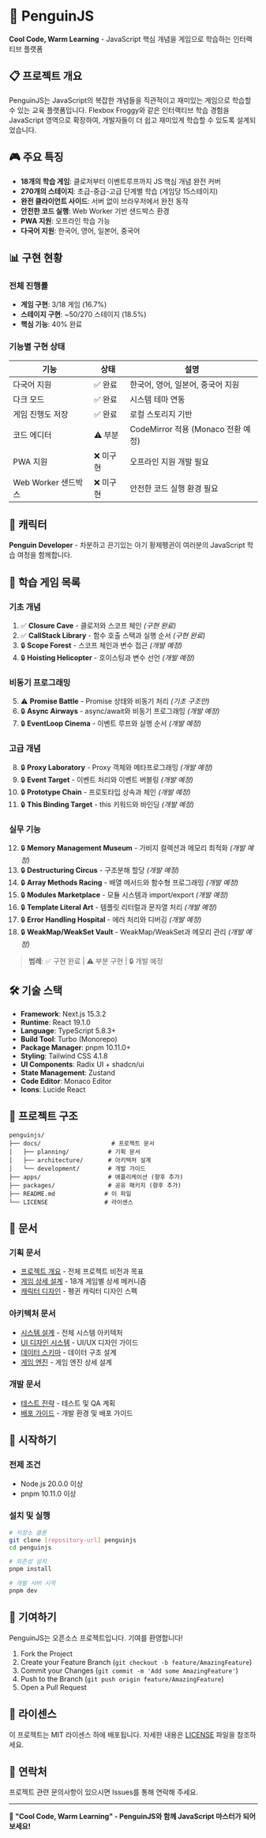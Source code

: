 # 🐧 PenguinJS

**Cool Code, Warm Learning** - JavaScript 핵심 개념을 게임으로 학습하는 인터랙티브 플랫폼

## 📋 프로젝트 개요

PenguinJS는 JavaScript의 복잡한 개념들을 직관적이고 재미있는 게임으로 학습할 수 있는 교육 플랫폼입니다. Flexbox Froggy와 같은 인터랙티브 학습 경험을 JavaScript 영역으로 확장하여, 개발자들이 더 쉽고 재미있게 학습할 수 있도록 설계되었습니다.

## 🎮 주요 특징

- **18개의 학습 게임**: 클로저부터 이벤트루프까지 JS 핵심 개념 완전 커버
- **270개의 스테이지**: 초급-중급-고급 단계별 학습 (게임당 15스테이지)
- **완전 클라이언트 사이드**: 서버 없이 브라우저에서 완전 동작
- **안전한 코드 실행**: Web Worker 기반 샌드박스 환경
- **PWA 지원**: 오프라인 학습 가능
- **다국어 지원**: 한국어, 영어, 일본어, 중국어

## 📊 구현 현황

### 전체 진행률
- **게임 구현**: 3/18 게임 (16.7%)
- **스테이지 구현**: ~50/270 스테이지 (18.5%)
- **핵심 기능**: 40% 완료

### 기능별 구현 상태
| 기능 | 상태 | 설명 |
|------|------|------|
| 다국어 지원 | ✅ 완료 | 한국어, 영어, 일본어, 중국어 지원 |
| 다크 모드 | ✅ 완료 | 시스템 테마 연동 |
| 게임 진행도 저장 | ✅ 완료 | 로컬 스토리지 기반 |
| 코드 에디터 | ⚠️ 부분 | CodeMirror 적용 (Monaco 전환 예정) |
| PWA 지원 | ❌ 미구현 | 오프라인 지원 개발 필요 |
| Web Worker 샌드박스 | ❌ 미구현 | 안전한 코드 실행 환경 필요 |

## 🐧 캐릭터

**Penguin Developer** - 차분하고 끈기있는 아기 황제펭귄이 여러분의 JavaScript 학습 여정을 함께합니다.

## 🎯 학습 게임 목록

### 기초 개념
1. ✅ **Closure Cave** - 클로저와 스코프 체인 *(구현 완료)*
2. ✅ **CallStack Library** - 함수 호출 스택과 실행 순서 *(구현 완료)*
3. 🔒 **Scope Forest** - 스코프 체인과 변수 접근 *(개발 예정)*
4. 🔒 **Hoisting Helicopter** - 호이스팅과 변수 선언 *(개발 예정)*

### 비동기 프로그래밍
5. ⚠️ **Promise Battle** - Promise 상태와 비동기 처리 *(기초 구조만)*
6. 🔒 **Async Airways** - async/await와 비동기 프로그래밍 *(개발 예정)*
7. 🔒 **EventLoop Cinema** - 이벤트 루프와 실행 순서 *(개발 예정)*

### 고급 개념
8. 🔒 **Proxy Laboratory** - Proxy 객체와 메타프로그래밍 *(개발 예정)*
9. 🔒 **Event Target** - 이벤트 처리와 이벤트 버블링 *(개발 예정)*
10. 🔒 **Prototype Chain** - 프로토타입 상속과 체인 *(개발 예정)*
11. 🔒 **This Binding Target** - this 키워드와 바인딩 *(개발 예정)*

### 실무 기능
12. 🔒 **Memory Management Museum** - 가비지 컬렉션과 메모리 최적화 *(개발 예정)*
13. 🔒 **Destructuring Circus** - 구조분해 할당 *(개발 예정)*
14. 🔒 **Array Methods Racing** - 배열 메서드와 함수형 프로그래밍 *(개발 예정)*
15. 🔒 **Modules Marketplace** - 모듈 시스템과 import/export *(개발 예정)*
16. 🔒 **Template Literal Art** - 템플릿 리터럴과 문자열 처리 *(개발 예정)*
17. 🔒 **Error Handling Hospital** - 에러 처리와 디버깅 *(개발 예정)*
18. 🔒 **WeakMap/WeakSet Vault** - WeakMap/WeakSet과 메모리 관리 *(개발 예정)*

> **범례**: ✅ 구현 완료 | ⚠️ 부분 구현 | 🔒 개발 예정

## 🛠️ 기술 스택

- **Framework**: Next.js 15.3.2
- **Runtime**: React 19.1.0
- **Language**: TypeScript 5.8.3+
- **Build Tool**: Turbo (Monorepo)
- **Package Manager**: pnpm 10.11.0+
- **Styling**: Tailwind CSS 4.1.8
- **UI Components**: Radix UI + shadcn/ui
- **State Management**: Zustand
- **Code Editor**: Monaco Editor
- **Icons**: Lucide React

## 📁 프로젝트 구조

```
penguinjs/
├── docs/                    # 프로젝트 문서
│   ├── planning/           # 기획 문서
│   ├── architecture/       # 아키텍처 설계
│   └── development/        # 개발 가이드
├── apps/                   # 애플리케이션 (향후 추가)
├── packages/               # 공유 패키지 (향후 추가)
├── README.md              # 이 파일
└── LICENSE                # 라이센스
```

## 📖 문서

### 기획 문서
- [프로젝트 개요](docs/planning/overview.md) - 전체 프로젝트 비전과 목표
- [게임 상세 설계](docs/planning/game-details.md) - 18개 게임별 상세 메커니즘
- [캐릭터 디자인](docs/planning/character-design.yml) - 펭귄 캐릭터 디자인 스펙

### 아키텍처 문서
- [시스템 설계](docs/architecture/system-design.md) - 전체 시스템 아키텍처
- [UI 디자인 시스템](docs/architecture/ui-design-system.md) - UI/UX 디자인 가이드
- [데이터 스키마](docs/architecture/data-schema.md) - 데이터 구조 설계
- [게임 엔진](docs/architecture/game-engine.md) - 게임 엔진 상세 설계

### 개발 문서
- [테스트 전략](docs/development/test-strategy.md) - 테스트 및 QA 계획
- [배포 가이드](docs/development/deployment-guide.md) - 개발 환경 및 배포 가이드

## 🚀 시작하기

### 전제 조건
- Node.js 20.0.0 이상
- pnpm 10.11.0 이상

### 설치 및 실행
```bash
# 저장소 클론
git clone [repository-url] penguinjs
cd penguinjs

# 의존성 설치
pnpm install

# 개발 서버 시작
pnpm dev
```

## 🤝 기여하기

PenguinJS는 오픈소스 프로젝트입니다. 기여를 환영합니다!

1. Fork the Project
2. Create your Feature Branch (`git checkout -b feature/AmazingFeature`)
3. Commit your Changes (`git commit -m 'Add some AmazingFeature'`)
4. Push to the Branch (`git push origin feature/AmazingFeature`)
5. Open a Pull Request

## 📝 라이센스

이 프로젝트는 MIT 라이센스 하에 배포됩니다. 자세한 내용은 [LICENSE](LICENSE) 파일을 참조하세요.

## 📧 연락처

프로젝트 관련 문의사항이 있으시면 Issues를 통해 연락해 주세요.

---

**🐧 "Cool Code, Warm Learning" - PenguinJS와 함께 JavaScript 마스터가 되어보세요!**